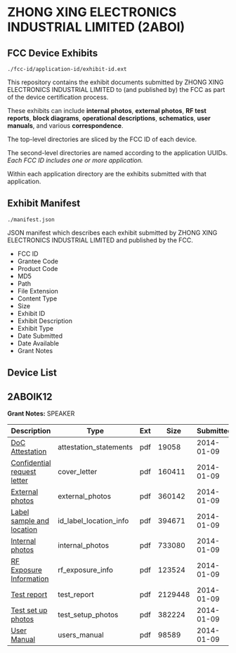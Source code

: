 # ZHONG XING ELECTRONICS INDUSTRIAL LIMITED (2ABOI)
## FCC Device Exhibits

```
./fcc-id/application-id/exhibit-id.ext
```

This repository contains the exhibit documents submitted by ZHONG XING ELECTRONICS INDUSTRIAL LIMITED to (and published by) the FCC as part of the device certification process.

These exhibits can include **internal photos**, **external photos**, **RF test reports**, **block diagrams**, **operational descriptions**, **schematics**, **user manuals**, and various **correspondence**.

The top-level directories are sliced by the FCC ID of each device.

The second-level directories are named according to the application UUIDs. *Each FCC ID includes one or more application.*

Within each application directory are the exhibits submitted with that application. 

## Exhibit Manifest

```
./manifest.json
```

JSON manifest which describes each exhibit submitted by ZHONG XING ELECTRONICS INDUSTRIAL LIMITED and published by the FCC.

- FCC ID
- Grantee Code
- Product Code
- MD5
- Path
- File Extension
- Content Type
- Size
- Exhibit ID
- Exhibit Description
- Exhibit Type
- Date Submitted
- Date Available
- Grant Notes

## Device List
## 2ABOIK12
**Grant Notes:** SPEAKER

| Description | Type | Ext | Size | Submitted | Available |
| ----------- | ---- | --- | ---- | --------- | --------- |
| [DoC Attestation](2ABOIK12/89b1d72ef0f5fac84048b80cdc8a0cf4/2161290.pdf) | attestation_statements | pdf | 19058 | 2014-01-09 | 2014-01-09 |
| [Confidential request letter](2ABOIK12/89b1d72ef0f5fac84048b80cdc8a0cf4/2161291.pdf) | cover_letter | pdf | 160411 | 2014-01-09 | 2014-01-09 |
| [External photos](2ABOIK12/89b1d72ef0f5fac84048b80cdc8a0cf4/2161293.pdf) | external_photos | pdf | 360142 | 2014-01-09 | 2014-01-09 |
| [Label sample and location](2ABOIK12/89b1d72ef0f5fac84048b80cdc8a0cf4/2161294.pdf) | id_label_location_info | pdf | 394671 | 2014-01-09 | 2014-01-09 |
| [Internal photos](2ABOIK12/89b1d72ef0f5fac84048b80cdc8a0cf4/2161295.pdf) | internal_photos | pdf | 733080 | 2014-01-09 | 2014-01-09 |
| [RF Exposure Information](2ABOIK12/89b1d72ef0f5fac84048b80cdc8a0cf4/2161297.pdf) | rf_exposure_info | pdf | 123524 | 2014-01-09 | 2014-01-09 |
| [Test report](2ABOIK12/89b1d72ef0f5fac84048b80cdc8a0cf4/2161299.pdf) | test_report | pdf | 2129448 | 2014-01-09 | 2014-01-09 |
| [Test set up photos](2ABOIK12/89b1d72ef0f5fac84048b80cdc8a0cf4/2161300.pdf) | test_setup_photos | pdf | 382224 | 2014-01-09 | 2014-01-09 |
| [User Manual](2ABOIK12/89b1d72ef0f5fac84048b80cdc8a0cf4/2161301.pdf) | users_manual | pdf | 98589 | 2014-01-09 | 2014-01-09 |
